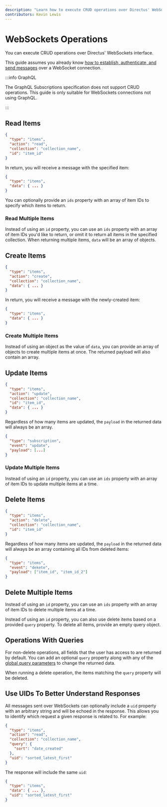 ```yaml
---
description: "Learn how to execute CRUD operations over Directus' WebSockets interface"
contributors: Kevin Lewis
---
```


# WebSockets Operations

You can execute CRUD operations over Directus' WebSockets interface.

This guide assumes you already know [how to establish, authenticate, and send messages](/guides/real-time/getting-started/websockets) over a WebSocket connection.

:::info GraphQL

The GraphQL Subscriptions specification does not support CRUD operations. This guide is only suitable for WebSockets connections not using GraphQL.

:::

## Read Items

```json
{
  "type": "items",
  "action": "read",
  "collection": "collection_name",
  "id": "item_id"
}
```

In return, you will receive a message with the specified item:

```json
{
  "type": "items",
  "data": { ... }
}
```

You can optionally provide an `ids` property with an array of item IDs to specify which items to return.

### Read Multiple Items

Instead of using an `id` property, you can use an `ids` property with an array of item IDs you'd like to return, or omit it to return all items in the specified collection. When returning multiple items, `data` will be an array of objects.

## Create Items

```json
{
  "type": "items",
  "action": "create",
  "collection": "collection_name",
  "data": { ... }
}
```

In return, you will receive a message with the newly-created item:

```json
{
  "type": "items",
  "data": { ... }
}
```

### Create Multiple Items

Instead of using an object as the value of `data`, you can provide an array of objects to create multiple items at once. The returned payload will also contain an array.

## Update Items

```json
{
  "type": "items",
  "action": "update",
  "collection": "collection_name",
  "id": "item_id",
  "data": { ... }
}
```

Regardless of how many items are updated, the `payload` in the returned data will always be an array.

```json
{
  "type": "subscription",
  "event": "update",
  "payload": [...]
}
```

### Update Multiple Items

Instead of using an `id` property, you can use an `ids` property with an array of item IDs to update multiple items at a time.

## Delete Items

```json
{
  "type": "items",
  "action": "delete",
  "collection": "collection_name",
  "id": "item_id"
}
```

Regardless of how many items are updated, the `payload` in the returned data will always be an array containing all IDs from deleted items:

```json
{
  "type": "items",
  "event": "dekete",
  "payload": ["item_id", "item_id_2"]
}
```

## Delete Multiple Items

Instead of using an `id` property, you can use an `ids` property with an array of item IDs to delete multiple items at a time.

Instead of using an `id` property, you can also use delete items based on a provided `query` property. To delete all items, provide an empty query object.

## Operations With Queries

For non-delete operations, all fields that the user has access to are returned by default. You can add an optional `query` property along with any of the [global query parameters](/reference/query) to change the returned data.

When running a delete operation, the items matching the `query` property will be deleted.

## Use UIDs To Better Understand Responses

All messages sent over WebSockets can optionally include a `uid` property with an arbitrary string and will be echoed in the response. This allows you to identify which request a given response is related to. For example:

```json
{
  "type": "items",
  "action": "read",
  "collection": "collection_name",
  "query": { 
    "sort": "date_created"
  },
  "uid": "sorted_latest_first"
}
```

The response will include the same `uid`:


```json
{
  "type": "items",
  "data": { ... },
  "uid": "sorted_latest_first"
}
```
